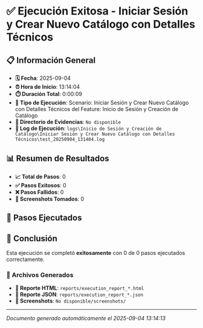 # ✅ Ejecución Exitosa - Iniciar Sesión y Crear Nuevo Catálogo con Detalles Técnicos

## 📋 Información General

- **🗓️ Fecha**: 2025-09-04
- **⏰ Hora de Inicio**: 13:14:04
- **⏱️ Duración Total**: 0:00:09
- **🎯 Tipo de Ejecución**: Scenario: Iniciar Sesión y Crear Nuevo Catálogo con Detalles Técnicos del Feature: Inicio de Sesión y Creación de Catálogo
- **📁 Directorio de Evidencias**: `No disponible`
- **📝 Log de Ejecución**: `logs\Inicio de Sesión y Creación de Catálogo\Iniciar Sesión y Crear Nuevo Catálogo con Detalles Técnicos\test_20250904_131404.log`

## 📊 Resumen de Resultados

- **📈 Total de Pasos**: 0
- **✅ Pasos Exitosos**: 0
- **❌ Pasos Fallidos**: 0
- **📸 Screenshots Tomados**: 0

## 👣 Pasos Ejecutados

## 🎉 Conclusión

Esta ejecución se completó **exitosamente** con 0 de 0 pasos ejecutados correctamente.

### 📁 Archivos Generados

- **📄 Reporte HTML**: `reports/execution_report_*.html`
- **📄 Reporte JSON**: `reports/execution_report_*.json`
- **📸 Screenshots**: `No disponible/screenshots/`

---
*Documento generado automáticamente el 2025-09-04 13:14:13*
